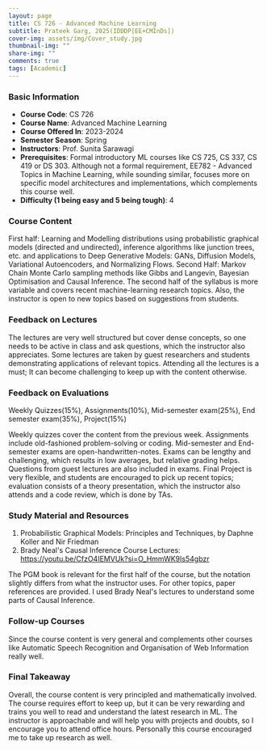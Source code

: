 ```yaml
---
layout: page
title: CS 726 - Advanced Machine Learning
subtitle: Prateek Garg, 2025(IDDDP[EE+CMInDs])
cover-img: assets/img/Cover_study.jpg
thumbnail-img: ""
share-img: ""
comments: true
tags: [Academic]
---
```


### Basic Information

- **Course Code**: CS 726
- **Course Name**: Advanced Machine Learning
- **Course Offered In**: 2023-2024
- **Semester Season**: Spring
- **Instructors**: Prof. Sunita Sarawagi
- **Prerequisites**: Formal introductory ML courses like CS 725, CS 337, CS 419 or DS 303. Although not a formal requirement, EE782 - Advanced Topics in Machine Learning, while sounding similar, focuses more on specific model architectures and implementations, which complements this course well.
- **Difficulty (1 being easy and 5 being tough)**: 4

### Course Content
First half: Learning and Modelling distributions using probabilistic graphical models (directed and undirected), inference algorithms like junction trees, etc. and applications to Deep Generative Models: GANs, Diffusion Models, Variational Autoencoders, and Normalizing Flows.
Second Half: Markov Chain Monte Carlo sampling methods like Gibbs and Langevin, Bayesian Optimisation and Causal Inference.
The second half of the syllabus is more variable and covers recent machine-learning research topics.
Also, the instructor is open to new topics based on suggestions from students.

### Feedback on Lectures
The lectures are very well structured but cover dense concepts, so one needs to be active in class and ask questions, which the instructor also appreciates. Some lectures are taken by guest researchers and students demonstrating applications of relevant topics.
Attending all the lectures is a must; It can become challenging to keep up with the content otherwise. 

### Feedback on Evaluations
Weekly Quizzes(15%), Assignments(10%), Mid-semester exam(25%), End semester exam(35%), Project(15%)

Weekly quizzes cover the content from the previous week. Assignments include old-fashioned problem-solving or coding. Mid-semester and End-semester exams are open-handwritten-notes. Exams can be lengthy and challenging, which results in low averages, but relative grading helps. 
Questions from guest lectures are also included in exams. Final Project is very flexible, and students are encouraged to pick up recent topics; evaluation consists of a theory presentation, which the instructor also attends and a code review, which is done by TAs.

### Study Material and Resources
1. Probabilistic Graphical Models: Principles and Techniques, by Daphne Koller and Nir Friedman
2. Brady Neal's Causal Inference Course Lectures: https://youtu.be/CfzO4IEMVUk?si=O_HmmWK9Is54gbzr 

The PGM book is relevant for the first half of the course, but the notation slightly differs from what the instructor uses. For other topics, paper references are provided. I used Brady Neal's lectures to understand some parts of Causal Inference.

### Follow-up Courses
Since the course content is very general and complements other courses like Automatic Speech Recognition and Organisation of Web Information really well. 

### Final Takeaway
Overall, the course content is very principled and mathematically involved. The course requires effort to keep up, but it can be very rewarding and trains you well to read and understand the latest research in ML. 
The instructor is approachable and will help you with projects and doubts, so I encourage you to attend office hours.
Personally this course encouraged me to take up research as well.


